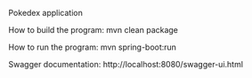 Pokedex application

How to build the program:
mvn clean package

How to run the program:
mvn spring-boot:run

Swagger documentation:
http://localhost:8080/swagger-ui.html
